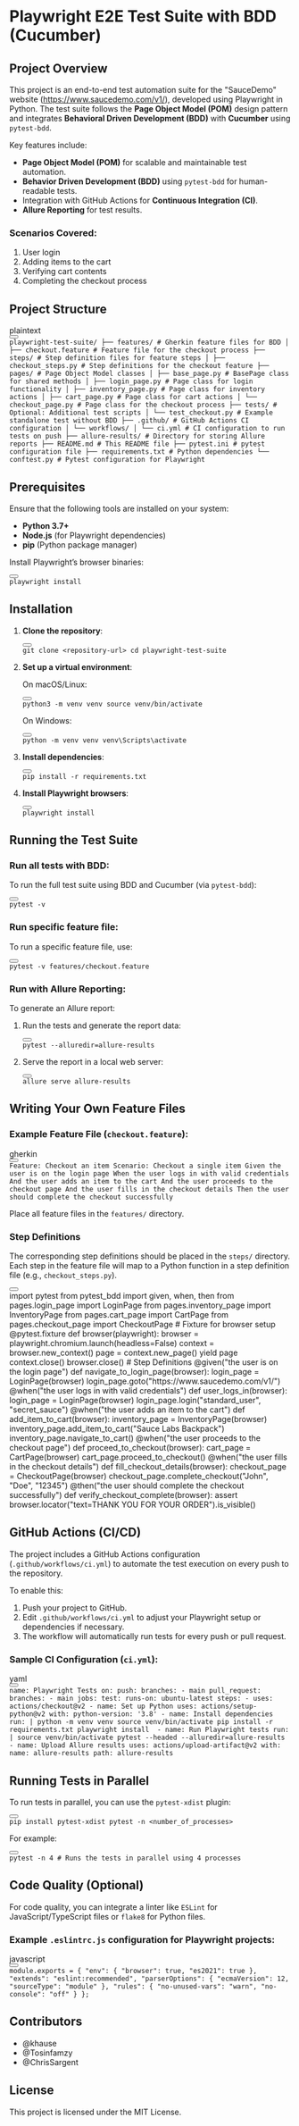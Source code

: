<h1>Playwright E2E Test Suite with BDD (Cucumber)</h1>
<h2>Project Overview</h2>
<p>This project is an end-to-end test automation suite for the "SauceDemo" website (<a href="https://www.saucedemo.com/v1/" target="_new" rel="noopener">https://www.saucedemo.com/v1/</a>), developed using Playwright in Python. The test suite follows the <strong>Page Object Model (POM)</strong> design pattern and integrates <strong>Behavioral Driven Development (BDD)</strong> with <strong>Cucumber</strong> using <code>pytest-bdd</code>.</p>
<p>Key features include:</p>
<ul>
<li><strong>Page Object Model (POM)</strong> for scalable and maintainable test automation.</li>
<li><strong>Behavior Driven Development (BDD)</strong> using <code>pytest-bdd</code> for human-readable tests.</li>
<li>Integration with GitHub Actions for <strong>Continuous Integration (CI)</strong>.</li>
<li><strong>Allure Reporting</strong> for test results.</li>
</ul>
<h3>Scenarios Covered:</h3>
<ol>
<li>User login</li>
<li>Adding items to the cart</li>
<li>Verifying cart contents</li>
<li>Completing the checkout process</li>
</ol>
<h2>Project Structure</h2>
<div class="dark bg-gray-950 contain-inline-size rounded-md border-[0.5px] border-token-border-medium relative">
<div class="flex items-center text-token-text-secondary bg-token-main-surface-secondary px-4 py-2 text-xs font-sans justify-between rounded-t-md h-9">plaintext</div>
<div class="sticky top-9 md:top-[5.75rem]">
<div class="absolute bottom-0 right-2 flex h-9 items-center">
<div class="flex items-center rounded bg-token-main-surface-secondary px-2 font-sans text-xs text-token-text-secondary"><span class="" data-state="closed"><button class="flex gap-1 items-center py-1"></button></span></div>
</div>
</div>
<div class="overflow-y-auto p-4" dir="ltr"><code class="!whitespace-pre hljs language-plaintext">playwright-test-suite/ ├── features/ # Gherkin feature files for BDD │ ├── checkout.feature # Feature file for the checkout process ├── steps/ # Step definition files for feature steps │ ├── checkout_steps.py # Step definitions for the checkout feature ├── pages/ # Page Object Model classes │ ├── base_page.py # BasePage class for shared methods │ ├── login_page.py # Page class for login functionality │ ├── inventory_page.py # Page class for inventory actions │ ├── cart_page.py # Page class for cart actions │ └── checkout_page.py # Page class for the checkout process ├── tests/ # Optional: Additional test scripts │ └── test_checkout.py # Example standalone test without BDD ├── .github/ # GitHub Actions CI configuration │ └── workflows/ │ └── ci.yml # CI configuration to run tests on push ├── allure-results/ # Directory for storing Allure reports ├── README.md # This README file ├── pytest.ini # pytest configuration file ├── requirements.txt # Python dependencies └── conftest.py # Pytest configuration for Playwright </code></div>
</div>
<h2>Prerequisites</h2>
<p>Ensure that the following tools are installed on your system:</p>
<ul>
<li><strong>Python 3.7+</strong></li>
<li><strong>Node.js</strong> (for Playwright dependencies)</li>
<li><strong>pip</strong> (Python package manager)</li>
</ul>
<p>Install Playwright&rsquo;s browser binaries:</p>
<div class="dark bg-gray-950 contain-inline-size rounded-md border-[0.5px] border-token-border-medium relative">
<div class="flex items-center text-token-text-secondary bg-token-main-surface-secondary px-4 py-2 text-xs font-sans justify-between rounded-t-md h-9"></div>
<div class="sticky top-9 md:top-[5.75rem]">
<div class="absolute bottom-0 right-2 flex h-9 items-center">
<div class="flex items-center rounded bg-token-main-surface-secondary px-2 font-sans text-xs text-token-text-secondary"><span class="" data-state="closed"><button class="flex gap-1 items-center py-1"></button></span></div>
</div>
</div>
<div class="overflow-y-auto p-4" dir="ltr"><code class="!whitespace-pre hljs language-">playwright install </code></div>
</div>
<h2>Installation</h2>
<ol>
<li>
<p><strong>Clone the repository</strong>:</p>
<div class="dark bg-gray-950 contain-inline-size rounded-md border-[0.5px] border-token-border-medium relative">
<div class="flex items-center text-token-text-secondary bg-token-main-surface-secondary px-4 py-2 text-xs font-sans justify-between rounded-t-md h-9"></div>
<div class="sticky top-9 md:top-[5.75rem]">
<div class="absolute bottom-0 right-2 flex h-9 items-center">
<div class="flex items-center rounded bg-token-main-surface-secondary px-2 font-sans text-xs text-token-text-secondary"><span class="" data-state="closed"><button class="flex gap-1 items-center py-1"></button></span></div>
</div>
</div>
<div class="overflow-y-auto p-4" dir="ltr"><code class="!whitespace-pre hljs language-">git <span class="hljs-built_in">clone</span> &lt;repository-url&gt; <span class="hljs-built_in">cd</span> playwright-test-suite </code></div>
</div>
</li>
<li>
<p><strong>Set up a virtual environment</strong>:</p>
<p>On macOS/Linux:</p>
<div class="dark bg-gray-950 contain-inline-size rounded-md border-[0.5px] border-token-border-medium relative">
<div class="flex items-center text-token-text-secondary bg-token-main-surface-secondary px-4 py-2 text-xs font-sans justify-between rounded-t-md h-9"></div>
<div class="sticky top-9 md:top-[5.75rem]">
<div class="absolute bottom-0 right-2 flex h-9 items-center">
<div class="flex items-center rounded bg-token-main-surface-secondary px-2 font-sans text-xs text-token-text-secondary"><span class="" data-state="closed"><button class="flex gap-1 items-center py-1"></button></span></div>
</div>
</div>
<div class="overflow-y-auto p-4" dir="ltr"><code class="!whitespace-pre hljs language-">python3 -m venv venv <span class="hljs-built_in">source</span> venv/bin/activate </code></div>
</div>
<p>On Windows:</p>
<div class="dark bg-gray-950 contain-inline-size rounded-md border-[0.5px] border-token-border-medium relative">
<div class="flex items-center text-token-text-secondary bg-token-main-surface-secondary px-4 py-2 text-xs font-sans justify-between rounded-t-md h-9"></div>
<div class="sticky top-9 md:top-[5.75rem]">
<div class="absolute bottom-0 right-2 flex h-9 items-center">
<div class="flex items-center rounded bg-token-main-surface-secondary px-2 font-sans text-xs text-token-text-secondary"><span class="" data-state="closed"><button class="flex gap-1 items-center py-1"></button></span></div>
</div>
</div>
<div class="overflow-y-auto p-4" dir="ltr"><code class="!whitespace-pre hljs language-">python -m venv venv venv\Scripts\activate </code></div>
</div>
</li>
<li>
<p><strong>Install dependencies</strong>:</p>
<div class="dark bg-gray-950 contain-inline-size rounded-md border-[0.5px] border-token-border-medium relative">
<div class="flex items-center text-token-text-secondary bg-token-main-surface-secondary px-4 py-2 text-xs font-sans justify-between rounded-t-md h-9"></div>
<div class="sticky top-9 md:top-[5.75rem]">
<div class="absolute bottom-0 right-2 flex h-9 items-center">
<div class="flex items-center rounded bg-token-main-surface-secondary px-2 font-sans text-xs text-token-text-secondary"><span class="" data-state="closed"><button class="flex gap-1 items-center py-1"></button></span></div>
</div>
</div>
<div class="overflow-y-auto p-4" dir="ltr"><code class="!whitespace-pre hljs language-">pip install -r requirements.txt </code></div>
</div>
</li>
<li>
<p><strong>Install Playwright browsers</strong>:</p>
<div class="dark bg-gray-950 contain-inline-size rounded-md border-[0.5px] border-token-border-medium relative">
<div class="flex items-center text-token-text-secondary bg-token-main-surface-secondary px-4 py-2 text-xs font-sans justify-between rounded-t-md h-9"></div>
<div class="sticky top-9 md:top-[5.75rem]">
<div class="absolute bottom-0 right-2 flex h-9 items-center">
<div class="flex items-center rounded bg-token-main-surface-secondary px-2 font-sans text-xs text-token-text-secondary"><span class="" data-state="closed"><button class="flex gap-1 items-center py-1"></button></span></div>
</div>
</div>
<div class="overflow-y-auto p-4" dir="ltr"><code class="!whitespace-pre hljs language-">playwright install </code></div>
</div>
</li>
</ol>
<h2>Running the Test Suite</h2>
<h3>Run all tests with BDD:</h3>
<p>To run the full test suite using BDD and Cucumber (via <code>pytest-bdd</code>):</p>
<div class="dark bg-gray-950 contain-inline-size rounded-md border-[0.5px] border-token-border-medium relative">
<div class="flex items-center text-token-text-secondary bg-token-main-surface-secondary px-4 py-2 text-xs font-sans justify-between rounded-t-md h-9"></div>
<div class="sticky top-9 md:top-[5.75rem]">
<div class="absolute bottom-0 right-2 flex h-9 items-center">
<div class="flex items-center rounded bg-token-main-surface-secondary px-2 font-sans text-xs text-token-text-secondary"><span class="" data-state="closed"><button class="flex gap-1 items-center py-1"></button></span></div>
</div>
</div>
<div class="overflow-y-auto p-4" dir="ltr"><code class="!whitespace-pre hljs language-">pytest -v </code></div>
</div>
<h3>Run specific feature file:</h3>
<p>To run a specific feature file, use:</p>
<div class="dark bg-gray-950 contain-inline-size rounded-md border-[0.5px] border-token-border-medium relative">
<div class="flex items-center text-token-text-secondary bg-token-main-surface-secondary px-4 py-2 text-xs font-sans justify-between rounded-t-md h-9"></div>
<div class="sticky top-9 md:top-[5.75rem]">
<div class="absolute bottom-0 right-2 flex h-9 items-center">
<div class="flex items-center rounded bg-token-main-surface-secondary px-2 font-sans text-xs text-token-text-secondary"><span class="" data-state="closed"><button class="flex gap-1 items-center py-1"></button></span></div>
</div>
</div>
<div class="overflow-y-auto p-4" dir="ltr"><code class="!whitespace-pre hljs language-">pytest -v features/checkout.feature </code></div>
</div>
<h3>Run with Allure Reporting:</h3>
<p>To generate an Allure report:</p>
<ol>
<li>
<p>Run the tests and generate the report data:</p>
<div class="dark bg-gray-950 contain-inline-size rounded-md border-[0.5px] border-token-border-medium relative">
<div class="flex items-center text-token-text-secondary bg-token-main-surface-secondary px-4 py-2 text-xs font-sans justify-between rounded-t-md h-9"></div>
<div class="sticky top-9 md:top-[5.75rem]">
<div class="absolute bottom-0 right-2 flex h-9 items-center">
<div class="flex items-center rounded bg-token-main-surface-secondary px-2 font-sans text-xs text-token-text-secondary"><span class="" data-state="closed"><button class="flex gap-1 items-center py-1"></button></span></div>
</div>
</div>
<div class="overflow-y-auto p-4" dir="ltr"><code class="!whitespace-pre hljs language-">pytest --alluredir=allure-results </code></div>
</div>
</li>
<li>
<p>Serve the report in a local web server:</p>
<div class="dark bg-gray-950 contain-inline-size rounded-md border-[0.5px] border-token-border-medium relative">
<div class="flex items-center text-token-text-secondary bg-token-main-surface-secondary px-4 py-2 text-xs font-sans justify-between rounded-t-md h-9"></div>
<div class="sticky top-9 md:top-[5.75rem]">
<div class="absolute bottom-0 right-2 flex h-9 items-center">
<div class="flex items-center rounded bg-token-main-surface-secondary px-2 font-sans text-xs text-token-text-secondary"><span class="" data-state="closed"><button class="flex gap-1 items-center py-1"></button></span></div>
</div>
</div>
<div class="overflow-y-auto p-4" dir="ltr"><code class="!whitespace-pre hljs language-">allure serve allure-results </code></div>
</div>
</li>
</ol>
<h2>Writing Your Own Feature Files</h2>
<h3>Example Feature File (<code>checkout.feature</code>):</h3>
<div class="dark bg-gray-950 contain-inline-size rounded-md border-[0.5px] border-token-border-medium relative">
<div class="flex items-center text-token-text-secondary bg-token-main-surface-secondary px-4 py-2 text-xs font-sans justify-between rounded-t-md h-9">gherkin</div>
<div class="sticky top-9 md:top-[5.75rem]">
<div class="absolute bottom-0 right-2 flex h-9 items-center">
<div class="flex items-center rounded bg-token-main-surface-secondary px-2 font-sans text-xs text-token-text-secondary"><span class="" data-state="closed"><button class="flex gap-1 items-center py-1"></button></span></div>
</div>
</div>
<div class="overflow-y-auto p-4" dir="ltr"><code class="!whitespace-pre hljs language-gherkin">Feature: Checkout an item Scenario: Checkout a single item Given the user is on the login page When the user logs in with valid credentials And the user adds an item to the cart And the user proceeds to the checkout page And the user fills in the checkout details Then the user should complete the checkout successfully </code></div>
</div>
<p>Place all feature files in the <code>features/</code> directory.</p>
<h3>Step Definitions</h3>
<p>The corresponding step definitions should be placed in the <code>steps/</code> directory. Each step in the feature file will map to a Python function in a step definition file (e.g., <code>checkout_steps.py</code>).</p>
<div class="dark bg-gray-950 contain-inline-size rounded-md border-[0.5px] border-token-border-medium relative">
<div class="flex items-center text-token-text-secondary bg-token-main-surface-secondary px-4 py-2 text-xs font-sans justify-between rounded-t-md h-9"></div>
<div class="sticky top-9 md:top-[5.75rem]">
<div class="absolute bottom-0 right-2 flex h-9 items-center">
<div class="flex items-center rounded bg-token-main-surface-secondary px-2 font-sans text-xs text-token-text-secondary"><span class="" data-state="closed"><button class="flex gap-1 items-center py-1"></button></span></div>
</div>
</div>
<div class="overflow-y-auto p-4" dir="ltr"><span class="hljs-keyword">import</span> pytest <span class="hljs-keyword">from</span> pytest_bdd <span class="hljs-keyword">import</span> given, when, then <span class="hljs-keyword">from</span> pages.login_page <span class="hljs-keyword">import</span> LoginPage <span class="hljs-keyword">from</span> pages.inventory_page <span class="hljs-keyword">import</span> InventoryPage <span class="hljs-keyword">from</span> pages.cart_page <span class="hljs-keyword">import</span> CartPage <span class="hljs-keyword">from</span> pages.checkout_page <span class="hljs-keyword">import</span> CheckoutPage <span class="hljs-comment"># Fixture for browser setup</span> <span class="hljs-meta">@pytest.fixture</span> <span class="hljs-keyword">def</span> <span class="hljs-title function_">browser</span>(<span class="hljs-params">playwright</span>): browser = playwright.chromium.launch(headless=<span class="hljs-literal">False</span>) context = browser.new_context() page = context.new_page() <span class="hljs-keyword">yield</span> page context.close() browser.close() <span class="hljs-comment"># Step Definitions</span> <span class="hljs-meta">@given(<span class="hljs-params"><span class="hljs-string">"the user is on the login page"</span></span>)</span> <span class="hljs-keyword">def</span> <span class="hljs-title function_">navigate_to_login_page</span>(<span class="hljs-params">browser</span>): login_page = LoginPage(browser) login_page.goto(<span class="hljs-string">"https://www.saucedemo.com/v1/"</span>) <span class="hljs-meta">@when(<span class="hljs-params"><span class="hljs-string">"the user logs in with valid credentials"</span></span>)</span> <span class="hljs-keyword">def</span> <span class="hljs-title function_">user_logs_in</span>(<span class="hljs-params">browser</span>): login_page = LoginPage(browser) login_page.login(<span class="hljs-string">"standard_user"</span>, <span class="hljs-string">"secret_sauce"</span>) <span class="hljs-meta">@when(<span class="hljs-params"><span class="hljs-string">"the user adds an item to the cart"</span></span>)</span> <span class="hljs-keyword">def</span> <span class="hljs-title function_">add_item_to_cart</span>(<span class="hljs-params">browser</span>): inventory_page = InventoryPage(browser) inventory_page.add_item_to_cart(<span class="hljs-string">"Sauce Labs Backpack"</span>) inventory_page.navigate_to_cart() <span class="hljs-meta">@when(<span class="hljs-params"><span class="hljs-string">"the user proceeds to the checkout page"</span></span>)</span> <span class="hljs-keyword">def</span> <span class="hljs-title function_">proceed_to_checkout</span>(<span class="hljs-params">browser</span>): cart_page = CartPage(browser) cart_page.proceed_to_checkout() <span class="hljs-meta">@when(<span class="hljs-params"><span class="hljs-string">"the user fills in the checkout details"</span></span>)</span> <span class="hljs-keyword">def</span> <span class="hljs-title function_">fill_checkout_details</span>(<span class="hljs-params">browser</span>): checkout_page = CheckoutPage(browser) checkout_page.complete_checkout(<span class="hljs-string">"John"</span>, <span class="hljs-string">"Doe"</span>, <span class="hljs-string">"12345"</span>) <span class="hljs-meta">@then(<span class="hljs-params"><span class="hljs-string">"the user should complete the checkout successfully"</span></span>)</span> <span class="hljs-keyword">def</span> <span class="hljs-title function_">verify_checkout_complete</span>(<span class="hljs-params">browser</span>): <span class="hljs-keyword">assert</span> browser.locator(<span class="hljs-string">"text=THANK YOU FOR YOUR ORDER"</span>).is_visible() </code></div>
</div>
<h2>GitHub Actions (CI/CD)</h2>
<p>The project includes a GitHub Actions configuration (<code>.github/workflows/ci.yml</code>) to automate the test execution on every push to the repository.</p>
<p>To enable this:</p>
<ol>
<li>Push your project to GitHub.</li>
<li>Edit <code>.github/workflows/ci.yml</code> to adjust your Playwright setup or dependencies if necessary.</li>
<li>The workflow will automatically run tests for every push or pull request.</li>
</ol>
<h3>Sample CI Configuration (<code>ci.yml</code>):</h3>
<div class="dark bg-gray-950 contain-inline-size rounded-md border-[0.5px] border-token-border-medium relative">
<div class="flex items-center text-token-text-secondary bg-token-main-surface-secondary px-4 py-2 text-xs font-sans justify-between rounded-t-md h-9">yaml</div>
<div class="sticky top-9 md:top-[5.75rem]">
<div class="absolute bottom-0 right-2 flex h-9 items-center">
<div class="flex items-center rounded bg-token-main-surface-secondary px-2 font-sans text-xs text-token-text-secondary"><span class="" data-state="closed"><button class="flex gap-1 items-center py-1"></button></span></div>
</div>
</div>
<div class="overflow-y-auto p-4" dir="ltr"><code class="!whitespace-pre hljs language-yaml"><span class="hljs-attr">name:</span> <span class="hljs-string">Playwright</span> <span class="hljs-string">Tests</span> <span class="hljs-attr">on:</span> <span class="hljs-attr">push:</span> <span class="hljs-attr">branches:</span> <span class="hljs-bullet">-</span> <span class="hljs-string">main</span> <span class="hljs-attr">pull_request:</span> <span class="hljs-attr">branches:</span> <span class="hljs-bullet">-</span> <span class="hljs-string">main</span> <span class="hljs-attr">jobs:</span> <span class="hljs-attr">test:</span> <span class="hljs-attr">runs-on:</span> <span class="hljs-string">ubuntu-latest</span> <span class="hljs-attr">steps:</span> <span class="hljs-bullet">-</span> <span class="hljs-attr">uses:</span> <span class="hljs-string">actions/checkout@v2</span> <span class="hljs-bullet">-</span> <span class="hljs-attr">name:</span> <span class="hljs-string">Set</span> <span class="hljs-string">up</span> <span class="hljs-string">Python</span> <span class="hljs-attr">uses:</span> <span class="hljs-string">actions/setup-python@v2</span> <span class="hljs-attr">with:</span> <span class="hljs-attr">python-version:</span> <span class="hljs-string">'3.8'</span> <span class="hljs-bullet">-</span> <span class="hljs-attr">name:</span> <span class="hljs-string">Install</span> <span class="hljs-string">dependencies</span> <span class="hljs-attr">run:</span> <span class="hljs-string">| python -m venv venv source venv/bin/activate pip install -r requirements.txt playwright install </span> <span class="hljs-bullet">-</span> <span class="hljs-attr">name:</span> <span class="hljs-string">Run</span> <span class="hljs-string">Playwright</span> <span class="hljs-string">tests</span> <span class="hljs-attr">run:</span> <span class="hljs-string">| source venv/bin/activate pytest --headed --alluredir=allure-results </span> <span class="hljs-bullet">-</span> <span class="hljs-attr">name:</span> <span class="hljs-string">Upload</span> <span class="hljs-string">Allure</span> <span class="hljs-string">results</span> <span class="hljs-attr">uses:</span> <span class="hljs-string">actions/upload-artifact@v2</span> <span class="hljs-attr">with:</span> <span class="hljs-attr">name:</span> <span class="hljs-string">allure-results</span> <span class="hljs-attr">path:</span> <span class="hljs-string">allure-results</span> </code></div>
</div>
<h2>Running Tests in Parallel</h2>
<p>To run tests in parallel, you can use the <code>pytest-xdist</code> plugin:</p>
<div class="dark bg-gray-950 contain-inline-size rounded-md border-[0.5px] border-token-border-medium relative">
<div class="flex items-center text-token-text-secondary bg-token-main-surface-secondary px-4 py-2 text-xs font-sans justify-between rounded-t-md h-9"></div>
<div class="sticky top-9 md:top-[5.75rem]">
<div class="absolute bottom-0 right-2 flex h-9 items-center">
<div class="flex items-center rounded bg-token-main-surface-secondary px-2 font-sans text-xs text-token-text-secondary"><span class="" data-state="closed"><button class="flex gap-1 items-center py-1"></button></span></div>
</div>
</div>
<div class="overflow-y-auto p-4" dir="ltr"><code class="!whitespace-pre hljs language-">pip install pytest-xdist pytest -n &lt;number_of_processes&gt; </code></div>
</div>
<p>For example:</p>
<div class="dark bg-gray-950 contain-inline-size rounded-md border-[0.5px] border-token-border-medium relative">
<div class="flex items-center text-token-text-secondary bg-token-main-surface-secondary px-4 py-2 text-xs font-sans justify-between rounded-t-md h-9"></div>
<div class="sticky top-9 md:top-[5.75rem]">
<div class="absolute bottom-0 right-2 flex h-9 items-center">
<div class="flex items-center rounded bg-token-main-surface-secondary px-2 font-sans text-xs text-token-text-secondary"><span class="" data-state="closed"><button class="flex gap-1 items-center py-1"></button></span></div>
</div>
</div>
<div class="overflow-y-auto p-4" dir="ltr"><code class="!whitespace-pre hljs language-">pytest -n 4 <span class="hljs-comment"># Runs the tests in parallel using 4 processes</span> </code></div>
</div>
<h2>Code Quality (Optional)</h2>
<p>For code quality, you can integrate a linter like <code>ESLint</code> for JavaScript/TypeScript files or <code>flake8</code> for Python files.</p>
<h3>Example <code>.eslintrc.js</code> configuration for Playwright projects:</h3>
<div class="dark bg-gray-950 contain-inline-size rounded-md border-[0.5px] border-token-border-medium relative">
<div class="flex items-center text-token-text-secondary bg-token-main-surface-secondary px-4 py-2 text-xs font-sans justify-between rounded-t-md h-9">javascript</div>
<div class="sticky top-9 md:top-[5.75rem]">
<div class="absolute bottom-0 right-2 flex h-9 items-center">
<div class="flex items-center rounded bg-token-main-surface-secondary px-2 font-sans text-xs text-token-text-secondary"><span class="" data-state="closed"><button class="flex gap-1 items-center py-1"></button></span></div>
</div>
</div>
<div class="overflow-y-auto p-4" dir="ltr"><code class="!whitespace-pre hljs language-javascript"><span class="hljs-variable language_">module</span>.<span class="hljs-property">exports</span> = { <span class="hljs-string">"env"</span>: { <span class="hljs-string">"browser"</span>: <span class="hljs-literal">true</span>, <span class="hljs-string">"es2021"</span>: <span class="hljs-literal">true</span> }, <span class="hljs-string">"extends"</span>: <span class="hljs-string">"eslint:recommended"</span>, <span class="hljs-string">"parserOptions"</span>: { <span class="hljs-string">"ecmaVersion"</span>: <span class="hljs-number">12</span>, <span class="hljs-string">"sourceType"</span>: <span class="hljs-string">"module"</span> }, <span class="hljs-string">"rules"</span>: { <span class="hljs-string">"no-unused-vars"</span>: <span class="hljs-string">"warn"</span>, <span class="hljs-string">"no-console"</span>: <span class="hljs-string">"off"</span> } }; </code></div>
</div>
<h2>Contributors</h2>
<ul>
<li>@khause</li>
<li>@Tosinfamzy</li>
<li>@ChrisSargent</li>
</ul>
<h2>License</h2>
<p>This project is licensed under the MIT License.</p>
<p>&nbsp;</p>
